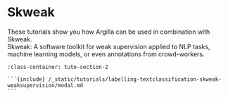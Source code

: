#  Skweak

These tutorials show you how Argilla can be used in combination with Skweak. \
Skweak: A software toolkit for weak supervision applied to NLP tasks, machine learning models, or even annotations from crowd-workers.

````{grid} 1 1 2 2
:class-container: tuto-section-2

```{include} /_static/tutorials/labelling-textclassification-skweak-weaksupervision/modal.md
```
````
